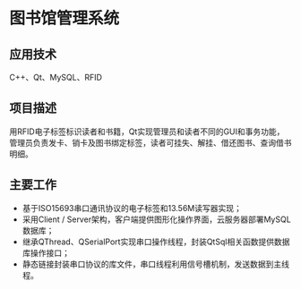 # 图书馆管理系统
## 应用技术
C++、Qt、MySQL、RFID
## 项目描述
用RFID电子标签标识读者和书籍，Qt实现管理员和读者不同的GUI和事务功能，管理员负责发卡、销卡及图书绑定标签，读者可挂失、解挂、借还图书、查询借书明细。
## 主要工作
- 基于ISO15693串口通讯协议的电子标签和13.56M读写器实现；
- 采用Client / Server架构，客户端提供图形化操作界面，云服务器部署MySQL数据库；
- 继承QThread、QSerialPort实现串口操作线程，封装QtSql相关函数提供数据库操作接口；
- 静态链接封装串口协议的库文件，串口线程利用信号槽机制，发送数据到主线程。
